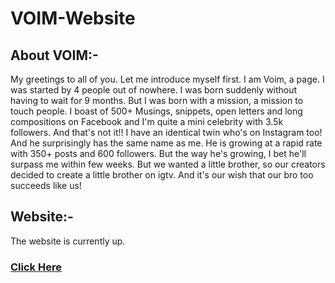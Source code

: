 # VOIM-Website

## About VOIM:-
My greetings to all of you. Let me introduce myself first. I am Voim, a page. I was started by 4 people out of nowhere. I was born suddenly without having to wait for 9 months. But I was born with a mission, a mission to touch people. I boast of 500+ Musings, snippets, open letters and long compositions on Facebook and I'm quite a mini celebrity with 3.5k followers. And that's not it!! I have an identical twin who's on Instagram too! And he surprisingly has the same name as me. He is growing at a rapid rate with 350+ posts and 600 followers. But the way he's growing, I bet he'll surpass me within few weeks. But we wanted a little brother, so our creators decided to create a little brother on igtv. And it's our wish that our bro too succeeds like us!


## Website:-
The website is currently up.
### [Click Here](www.voicesofinnermind.tk)
